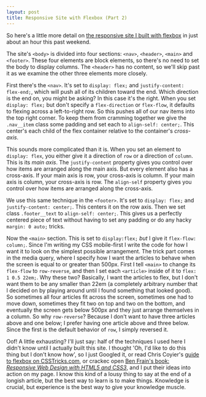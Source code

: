 ```yaml
---
layout: post
title: Responsive Site with Flexbox (Part 2)
---
```


So here's a little more detail on [the responsive site I built with flexbox](http://www.timothyellison.com/examples/flexbox-news-site/) in just about an hour this past weekend.

The site's ```<body>``` is divided into four sections: ```<nav>```, ```<header>```, ```<main>``` and ```<footer>```. These four elements are block elements, so there's no need to set the body to display columns. The ```<header>``` has no content, so we'll skip past it as we examine the other three elements more closely.

First there's the ```<nav>```. It's set to ```display: flex;``` and ```justify-content: flex-end;```, which will push all of its children toward the end. Which direction is the end on, you might be asking? In this case it's the right. When you set ```display: flex;``` but don't specify a ```flex-direction``` or ```flex-flow```, it defaults to flexing across a left-to-right row. So this pushes all of our nav items into the top right corner. To keep them from cramming together we give the ```.nav__item``` class some padding and set each to ```align-self: center;```. This center's each child of the flex container relative to the container's *cross-axis*. 

This sounds more complicated than it is. When you set an element to ```display: flex```, you either give it a direction of ```row``` or a direction of ```column```. This is its *main axis*. The ```justify-content``` property gives you control over how items are arranged along the main axis. But every element also has a cross-axis. If your main axis is row, your cross-axis is column. If your main axis is column, your cross-axis is row. The ```align-self``` property gives you control over how items are arranged along the cross-axis.

We use this same technique in the ```<footer>```. It's set to ```display: flex;``` and ```justify-content: center;```. This centers it on the row axis. Then we set class ```.footer__text``` to ```align-self: center;```. This gives us a perfectly centered piece of text without having to set any padding or do any hacky ```margin: 0 auto;``` tricks.

Now the ```<main>``` section. This is set to ```display:flex;``` *but* I give it ```flex-flow: column;```. Since I'm writing my CSS mobile-first I write the code for how I want it to look on the simplest possible arrangement. The trick part comes in the media query, where I specify how I want the articles to behave when the screen is equal to or greater than 500px. First I tell ```<main>``` to change its ```flex-flow``` to ```row-reverse```, and then I set each ```<article>``` inside of it to ```flex: 1 0.5 22em;```. Why these two? Basically, I want the articles to flex, but I don't want them to be any smaller than 22em (a completely arbitrary number that I decided on by playing around until I found something that looked good). So sometimes all four articles fit across the screen, sometimes one had to move down, sometimes they fit two on top and two on the bottom, and eventually the screen gets below 500px and they just arrange themselves in a column. So why ```row-reverse```? Because I don't want to have three articles above and one below; I prefer having one article above and three below. Since the first is the default behavior of ```row```, I simply reversed it.

Oof! A little exhausting? I'll just say: half of the techniques I used here I didn't know until I actually built this site. I thought 'Oh, I'd like to do this thing but I don't know how', so I just Googled it, or read Chris Coyier's [guide to flexbox on CSSTricks.com](https://css-tricks.com/snippets/css/a-guide-to-flexbox/), or crackec open [Ben Frain's book: *Responsive Web Design with HTML5 and CSS3*](https://www.amazon.com/Responsive-Web-Design-HTML5-CSS3/dp/1784398934), and I put their ideas into action on my page. I know this kind of a lousy thing to say at the end of a longish article, but the best way to learn is to make things. Knowledge is crucial, but experience is the best way to give your knowledge muscle.